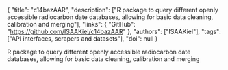 {
  "title": "c14bazAAR",
  "description": ["R package to query different openly accessible radiocarbon date databases, allowing for basic data cleaning, calibration and merging"],
  "links": {
    "GitHub": "https://github.com/ISAAKiel/c14bazAAR"
  },
  "authors": ["ISAAKiel"],
  "tags": ["API interfaces, scrapers and datasets"],
  "doi": null
}

<!-- Generated by csv2md.R – do not edit by hand -->

R package to query different openly accessible radiocarbon date databases, allowing for basic data cleaning, calibration and merging